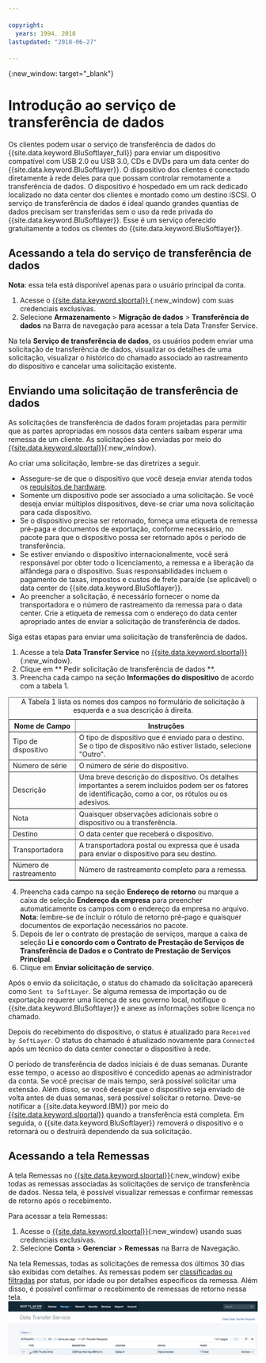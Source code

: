 ```yaml
---

copyright:
  years: 1994, 2018
lastupdated: "2018-06-27"

---
```

{:new_window: target="_blank"}

# Introdução ao serviço de transferência de dados

Os clientes podem usar o serviço de transferência de dados do {{site.data.keyword.BluSoftlayer_full}} para enviar um
dispositivo compatível com USB 2.0 ou USB 3.0, CDs e DVDs para um data center do {{site.data.keyword.BluSoftlayer}}. O
dispositivo dos clientes é conectado diretamente à rede deles para que possam controlar remotamente a transferência de dados. O
dispositivo é hospedado em um rack dedicado localizado no data center dos clientes e montado como um destino iSCSI. O serviço de
transferência de dados é ideal quando grandes quantias de dados precisam ser transferidas sem o uso da rede privada do
{{site.data.keyword.BluSoftlayer}}. Esse é um serviço oferecido gratuitamente a todos os clientes do {{site.data.keyword.BluSoftlayer}}.

## Acessando a tela do serviço de transferência de dados

**Nota**: essa tela está disponível apenas para o usuário principal da conta.

1. Acesse o  [ {{site.data.keyword.slportal}} ](https://control.softlayer.com/){:new_window}  com suas credenciais exclusivas.
2. Selecione **Armazenamento** > **Migração de dados** > **Transferência de dados** na Barra de navegação para acessar a tela Data Transfer Service. <br/>

Na tela **Serviço de transferência de dados**, os usuários podem enviar uma solicitação de
transferência de dados, visualizar os detalhes de uma solicitação, visualizar o histórico do chamado associado ao rastreamento
do dispositivo e cancelar uma solicitação existente.

## Enviando uma solicitação de transferência de dados

As solicitações de transferência de dados foram projetadas para permitir que as partes apropriadas em nossos data centers saibam esperar uma remessa de um cliente. As solicitações são enviadas por meio do [{{site.data.keyword.slportal}}](https://control.softlayer.com/){:new_window}. 

Ao criar uma solicitação, lembre-se das diretrizes a seguir.

- Assegure-se de que o dispositivo que você deseja enviar atenda todos os [requisitos de hardware](/docs/infrastructure/DataTransferService/data-transfer-service-faq.html).
- Somente um dispositivo pode ser associado a uma solicitação. Se você deseja enviar múltiplos dispositivos, deve-se criar uma nova solicitação para cada dispositivo.
- Se o dispositivo precisa ser retornado, forneça uma etiqueta de remessa pré-paga e documentos de exportação, conforme necessário, no pacote para que o dispositivo possa ser retornado após o período de transferência.
- Se estiver enviando o dispositivo internacionalmente, você será responsável por obter todo o licenciamento, a remessa e
a liberação da alfândega para o dispositivo. Suas responsabilidades incluem o pagamento de taxas, impostos e custos de frete para/de (se aplicável) o data center do {{site.data.keyword.BluSoftlayer}}.
- Ao preencher a solicitação, é necessário fornecer o nome da transportadora e o número de rastreamento da remessa para o data
center.  Crie a etiqueta de remessa com o endereço do data center apropriado antes de enviar a solicitação de transferência de dados.

Siga estas etapas para enviar uma solicitação de transferência de dados.

1. Acesse a tela **Data Transfer Service** no [{{site.data.keyword.slportal}}](https://control.softlayer.com/){:new_window}.
2. Clique em  ** Pedir solicitação de transferência de dados **.
3. Preencha cada campo na seção **Informações do dispositivo** de acordo com a tabela 1.
<table border="1">
<caption>A Tabela 1 lista os nomes dos campos no formulário de solicitação à esquerda e a sua descrição à direita.</caption> 
 <tr><th>Nome de Campo</th><th>Instruções</th></tr>
 <tr><td>Tipo de dispositivo</td><td>O tipo de dispositivo que é enviado para o destino. Se o tipo de dispositivo não estiver listado, selecione "Outro".</td></tr>
 <tr><td>Número de série</td><td> O número de série do dispositivo.</td></tr><tr><td>Descrição</td><td>Uma breve descrição do dispositivo. Os detalhes importantes a serem incluídos podem ser os fatores de identificação, como a cor, os rótulos ou os adesivos.</td></tr>
 <tr><td>Nota</td><td>Quaisquer observações adicionais sobre o dispositivo ou a transferência.</td></tr><tr><td>Destino</td><td>O
data center que receberá o dispositivo.</td></tr>
 <tr><td>Transportadora</td><td>A transportadora postal ou expressa que é usada para enviar o dispositivo para seu destino.</td></tr>
 <tr><td>Número de rastreamento</td><td>Número de rastreamento completo para a remessa.</td></tr>
 </table>

4. Preencha cada campo na seção **Endereço de retorno** ou marque a caixa de seleção **Endereço da empresa** para preencher automaticamente os campos com o endereço da empresa no arquivo. <br/> **Nota**: lembre-se de incluir o rótulo de retorno pré-pago e quaisquer documentos de
exportação necessários no pacote.
5. Depois de ler o contrato de prestação de serviços, marque a caixa de seleção **Li e concordo com o Contrato de Prestação de Serviços de Transferência de Dados e o Contrato de Prestação de Serviços Principal**.
6. Clique em **Enviar solicitação de serviço**.

Após o envio da solicitação, o status do chamado da solicitação aparecerá como `Sent to SoftLayer`. Se alguma remessa de importação ou de exportação requerer uma licença de seu governo local, notifique o
{{site.data.keyword.BluSoftlayer}} e anexe as informações sobre licença no chamado.

Depois do recebimento do dispositivo, o status é atualizado para `Received by SoftLayer`. O status do
chamado é atualizado novamente para `Connected` após um técnico do data center conectar o dispositivo à rede. 

O período de transferência de dados iniciais é de duas semanas. Durante esse tempo, o acesso ao dispositivo é concedido apenas
ao administrador da conta. Se você precisar de mais tempo, será possível solicitar uma extensão. Além disso, se você desejar que o
dispositivo seja enviado de volta antes de duas semanas, será possível solicitar o retorno. Deve-se notificar a {{site.data.keyword.IBM}} por meio do [{{site.data.keyword.slportal}}](https://control.softlayer.com/) quando a transferência está completa. Em seguida, o {{site.data.keyword.BluSoftlayer}} removerá o dispositivo e o retornará ou o destruirá dependendo da sua
solicitação.


## Acessando a tela Remessas

A tela Remessas no
[{{site.data.keyword.slportal}}](https://control.softlayer.com/){:new_window} exibe todas as remessas
associadas às solicitações de serviço de transferência de dados. Nessa tela, é possível visualizar remessas e confirmar remessas de retorno após o recebimento. 

Para acessar a tela Remessas:

1. Acesse o [{{site.data.keyword.slportal}}](https://control.softlayer.com/){:new_window} usando suas credenciais exclusivas.
2. Selecione **Conta** > **Gerenciar** > **Remessas** na Barra de Navegação.

Na tela Remessas, todas as solicitações de remessa dos últimos 30 dias são exibidas com detalhes. As remessas podem
ser [classificadas ou filtradas](sort-or-filter-shipments-list.html) por status, por idade ou por detalhes
específicos da remessa. Além disso, é possível confirmar o recebimento de remessas de retorno nessa tela.
![Tela Remessas](/images/DTSShipmentScreen1.png)
